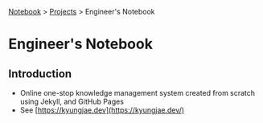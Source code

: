<a href="../">Notebook</a> > <a href="./">Projects</a> > Engineer's Notebook

# Engineer's Notebook



## Introduction

* Online one-stop knowledge management system created from scratch using Jekyll, and GitHub Pages
* See [https://kyungjae.dev](https://kyungjae.dev/)







